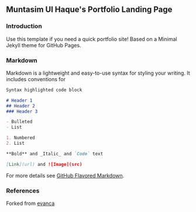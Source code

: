 ﻿## Muntasim Ul Haque's Portfolio Landing Page

### Introduction

Use this template if you need a quick portfolio site! Based on a Minimal Jekyll theme for GitHub Pages.

### Markdown

Markdown is a lightweight and easy-to-use syntax for styling your writing. It includes conventions for

```markdown
Syntax highlighted code block

# Header 1
## Header 2
### Header 3

- Bulleted
- List

1. Numbered
2. List

**Bold** and _Italic_ and `Code` text

[Link](url) and ![Image](src)
```

For more details see [GitHub Flavored Markdown](https://guides.github.com/features/mastering-markdown/).

### References

Forked from [evanca](https://github.com/evanca/quick-portfolio)